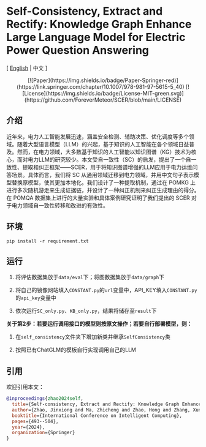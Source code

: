 # Self-Consistency, Extract and Rectify: Knowledge Graph Enhance Large Language Model for Electric Power Question Answering

\[ [English](README.md) | 中文 \]

<div align="center">
[![Paper](https://img.shields.io/badge/Paper-Springer-red)](https://link.springer.com/chapter/10.1007/978-981-97-5615-5_40) [![License](https://img.shields.io/badge/License-MIT-green.svg)](https://github.com/ForeverMeteor/SCER/blob/main/LICENSE)
</div> 

## 介绍

近年来，电力人工智能发展迅速，涵盖安全检测、辅助决策、优化调度等多个领域。随着大型语言模型（LLM）的兴起，基于知识的人工智能在各个领域日益普及。然而，在电力领域，大多数基于知识的人工智能以知识图谱（KG）技术为核心，而对电力LLM的研究较少。本文受自一致性（SC）的启发，提出了一个自一致性、提取和纠正框架——SCER，用于将知识图谱增强的LLM应用于电力运维问答场景。具体而言，我们将 SC 从通用领域迁移到电力领域，并用中文句子表示模型替换原模型，使其更加本地化。我们设计了一种提取机制，通过在 POMKG 上进行多次随机游走来生成证据链，并设计了一种纠正机制来纠正生成理由的得分。在 POMQA 数据集上进行的大量实验和具体案例研究证明了我们提出的 SCER 对于电力领域自一致性转移和改进的有效性。

## 环境

``` pip
pip install -r requirement.txt
```

## 运行

1. 将评估数据集放于`data/eval`下；将图数据集放于`data/graph`下

2. 将自己的镜像网站填入`CONSTANT.py`的`url`变量中，API_KEY填入`CONSTANT.py`的`api_key`变量中

3. 依次运行`SC_only.py`、`KB_only.py`，结果将储存至`result`下

**关于第2步：若要运行调用接口的模型则按原文操作；若要自行部署模型，则：**

1. 在`self_consistency`文件夹下增加新类并继承`SelfConsistency`类

2. 按照已有ChatGLM的模板自行实现调用自己的LLM

## 引用

欢迎引用本文：

```bibtex
@inproceedings{zhao2024self,
  title={Self-consistency, Extract and Rectify: Knowledge Graph Enhance Large Language Model for Electric Power Question Answering},
  author={Zhao, Jinxiong and Ma, Zhicheng and Zhao, Hong and Zhang, Xun and Liu, Qichuan and Zhang, Chentao},
  booktitle={International Conference on Intelligent Computing},
  pages={493--504},
  year={2024},
  organization={Springer}
}
```
